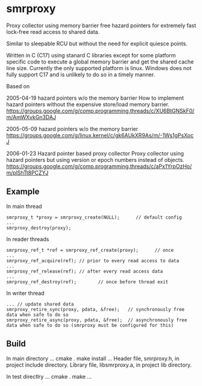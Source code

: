 # smrproxy
Proxy collector using memory barrier free hazard pointers for extremely fast lock-free read access to shared data.

Similar to sleepable RCU but without the need for explicit quiesce points.

Written in C (C17) using stanard C libraries except for some platform specific code to execute a global memory barrier and get the shared cache line size.  Currently the only supported platform is linux.   Windows does not fully support C17 and is unlikely to do so in a timely manner.

Based on

2005-04-19 hazard pointers w/o the memory barrier
How to implement hazard pointers without the expensive store/load memory barrier.
https://groups.google.com/g/comp.programming.threads/c/XU6BtGNSkF0/m/AmWXvkGn3DAJ

2005-05-09 hazard pointers w/o the memory barrier
https://groups.google.com/g/linux.kernel/c/gk6AUkXR9As/m/-1Ws1gPsXocJ

2006-01-23 Hazard pointer based proxy collector
Proxy collector using hazard pointers but using version or epoch numbers instead of objects.
https://groups.google.com/g/comp.programming.threads/c/aPx1YrpOzHo/m/plShTt8PCZYJ

## Example
In main thread

```
smrproxy_t *proxy = smrproxy_create(NULL);      // default config
...
smrproxy_destroy(proxy);
```

In reader threads
```
smrproxy_ref_t *ref = smrproxy_ref_create(proxy);      // once
...
smrproxy_ref_acquire(ref); // prior to every read access to data
...
smrproxy_ref_release(ref); // after every read access data
...
smrproxy_ref_destroy(ref);        // once before thread exit
```

In writer thread
```
... // update shared data
smrproxy_retire_sync(proxy, pdata, &free);   // synchronously free data when safe to do so
smrproxy_retire_async(proxy, pdata, &free);  // asynchronously free data when safe to do so (smrproxy must be configured for this)
```

## Build
In main directory
...
cmake .
make install
...
Header file, smrproxy.h, in project include directory.
Library file, libsmrproxy.a, in project lib directory.

In test directlry
...
cmake .
make
...
